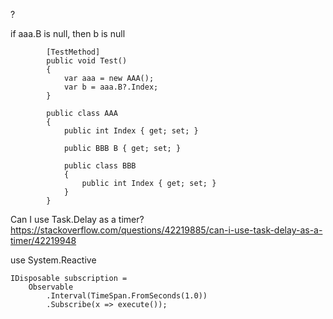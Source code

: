 ?

if aaa.B is null, then b is null

```
        [TestMethod]
        public void Test() 
        {
            var aaa = new AAA();
            var b = aaa.B?.Index;
        }

        public class AAA
        {
            public int Index { get; set; }

            public BBB B { get; set; }

            public class BBB
            {
                public int Index { get; set; }
            }
        }
```


Can I use Task.Delay as a timer?
https://stackoverflow.com/questions/42219885/can-i-use-task-delay-as-a-timer/42219948

use System.Reactive

```
IDisposable subscription =
    Observable
        .Interval(TimeSpan.FromSeconds(1.0))
        .Subscribe(x => execute());
```

